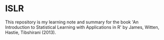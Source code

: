 # ISLR
This repository is my learning note and summary for the book 'An Introduction to Statistical Learning with Applications in R' by James, Witten, Hastie, Tibshirani (2013).
